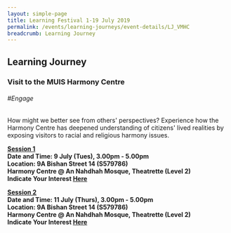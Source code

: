 ```yaml
---
layout: simple-page
title: Learning Festival 1-19 July 2019
permalink: /events/learning-journeys/event-details/LJ_VMHC
breadcrumb: Learning Journey
---
```


## Learning Journey 
### Visit to the MUIS Harmony Centre

###### _#Engage_

How might we better see from others' perspectives? Experience how the Harmony Centre has deepened understanding of citizens' lived realities by exposing visitors to racial and religious harmony issues. 

<b><u>Session 1</u><br>
**Date and Time: 9 July (Tues), 3.00pm - 5.00pm** <br>
**Location: 9A Bishan Street 14 (S579786) <br>Harmony Centre @ An Nahdhah Mosque, Theatrette (Level 2)** <br>
**Indicate Your Interest [Here](https://www.eventbrite.sg/e/learning-journey-to-the-muis-harmony-centre-tickets-62126129927)** 

<b><u>Session 2</u><br>
**Date and Time: 11 July (Thurs), 3.00pm - 5.00pm** <br>
**Location: 9A Bishan Street 14 (S579786) <br>Harmony Centre @ An Nahdhah Mosque, Theatrette (Level 2)** <br>
**Indicate Your Interest [Here](https://www.eventbrite.sg/e/learning-journey-to-the-muis-harmony-centre-2nd-run-tickets-62241885154)** 
